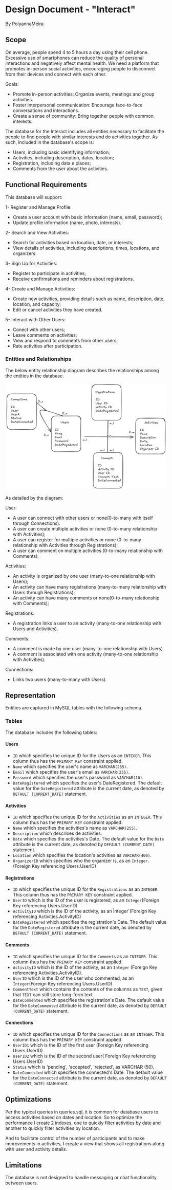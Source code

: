 # Design Document - "Interact"

By PolyannaMeira

## Scope

On average, people spend 4 to 5 hours a day using their cell phone. Excessive use of smartphones can reduce the 
quality of personal interactions and negatively affect mental health. 
We need a platform that promotes in-person social activities, encouraging people to disconnect from their devices 
and connect with each other.

Goals:
* Promote in-person activities: Organize events, meetings and group activities.
* Foster interpersonal communication: Encourage face-to-face conversations and interactions.
* Create a sense of community: Bring together people with common interests.

The database for the Interact includes all entities necessary to facilitate the people to find people with similar 
interests and do activities together. As such, included in the database's scope is:

* Users, including basic identifying information;
* Activities, including description, dates, location;
* Registration, including data e places;
* Comments from the user about the activities.

## Functional Requirements

This database will support:

1- Register and Manage Profile:
  * Create a user account with basic information (name, email, password);
  * Update profile information (name, photo, interests).
    
2-  Search and View Activities:
  * Search for activities based on location, date, or interests;
  * View details of activities, including descriptions, times, locations, and organizers.

3- Sign Up for Activities:
  * Register to participate in activities;
  * Receive confirmations and reminders about registrations.
    
4- Create and Manage Activities:
  * Create new activities, providing details such as name, description, date, location, and capacity;
  * Edit or cancel activities they have created.

 5- Interact with Other Users:
  * Conect with other users;
  * Leave comments on activities;
  * View and respond to comments from other users;
  * Rate activities after participation.


### Entities and Relationships

The below entity relationship diagram describes the relationships among the entities in the database.

![Diagram](diagram.png)

As detailed by the diagram:

User:
* A user can connect with other users or none(0-to-many with itself through Connections).
* A user can create multiple activities or none (0-to-many relationship with Activities);
* A user can register for multiple activities or none (0-to-many relationship with Activities through Registrations);
* A user can comment on multiple activities (0-to-many relationship with Comments).

Activities:
* An activity is organized by one user (many-to-one relationship with Users);
* An activity can have many registrations (many-to-many relationship with Users through Registrations);
* An activity can have many comments or none(0-to-many relationship with Comments);

Registrations:
* A registration links a user to an activity (many-to-one relationship with Users and Activities).

Comments:
* A comment is made by one user (many-to-one relationship with Users).
* A comment is associated with one activity (many-to-one relationship with Activities).

Connections:
* Links two users (many-to-many with Users).

## Representation

Entities are captured in MySQL tables with the following schema.

### Tables

The database includes the following tables:

#### Users

* `ID` which specifies the unique ID for the Users as an `INTEGER`. This column thus has the `PRIMARY KEY` constraint applied.
* `Name` which specifies the user's name as `VARCHAR(255)`.
* `Email` which specifies the user's email as `VARCHAR(255)`.
* `Password` which specifies the user's password as `VARCHAR(10)`.
* `DateRegistered` which specifies the user's DateRegistered. The default value for the `DateRegistered` attribute is the current date, 
as denoted by `DEFAULT (CURRENT_DATE)` statement.

#### Activities 

* `ID` which specifies the unique ID for the `Activities` as an `INTEGER`. This column thus has the `PRIMARY KEY` constraint applied.
* `Name` which specifies the activities's name as `VARCHAR(255)`.
* `Description` which describes de activities.
* `Date` which specifies the activities's Date. The default value for the `Date` attribute is the current date, 
as denoted by `DEFAULT (CURRENT_DATE)` statement.
* `Location` which specifies the location's activities as `VARCHAR(400)`.
* `OrganizerID` which specifies who the organizer is, as an `Integer`. (Foreign Key referencing Users.UserID)

#### Registrations

* `ID` which specifies the unique ID for the `Registrations` as an `INTEGER`. This column thus has the `PRIMARY KEY` constraint applied.
* `UserID` which is the ID of the user is registered, as an `Integer`(Foreign Key referencing Users.UserID)
* `ActivityID` which is the ID of the activity, as an Ìnteger`(Foreign Key referencing Activities.ActivityID)
* `DateRegistered` which specifies the registration's Date. The default value for the `DateRegistered` attribute is the current date, 
as denoted by `DEFAULT (CURRENT_DATE)` statement.

#### Comments

* `ID` which specifies the unique ID for the `Comments` as an `INTEGER`. This column thus has the `PRIMARY KEY` constraint applied.
* `ActivityID` which is the ID of the activity, as an `Integer` (Foreign Key referencing Activities.ActivityID).
* `UserID` which is the ID of the user who commented, as an `Integer`(Foreign Key referencing Users.UserID)
* `CommentText` which contains the contents of the columns as `TEXT`, given that `TEXT` can still store long-form text.
* `DateCommented` which specifies the registration's Date. The default value for the `DateCommented` attribute is the current date, 
as denoted by `DEFAULT (CURRENT_DATE)` statement.

#### Connections

* `ID` which specifies the unique ID for the `Connections` as an `INTEGER`. This column thus has the `PRIMARY KEY` constraint applied.
* `UserID1` which is the ID of the first user (Foreign Key referencing Users.UserID)
* `UserID2` which is the ID of the second user( Foreign Key referencing Users.UserID)
* `Status` which is 'pending', 'accepted', 'rejected', as VARCHAR (50).
* `DateConnected` which specifies the connected's Date. The default value for the `DateConnected` attribute is the current date, 
as denoted by `DEFAULT (CURRENT_DATE)` statement.


## Optimizations

Per the typical queries in queries.sql, it is common for database users to access activities based on dates and location. So to optimize the performance I create 2 indexes, one to quickly filter activities by date and another to quickly filter activities by location.

And to facilitate control of the number of participants and to make improvements in activities, I create a view that shows all registrations along with user and activity details.


## Limitations

The database is not designed to handle messaging or chat functionality between users.

